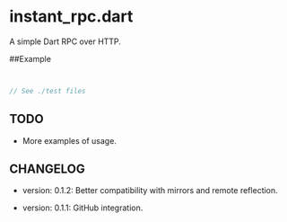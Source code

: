 instant_rpc.dart
============

A simple Dart RPC over HTTP.


##Example

```dart


// See ./test files


```

TODO
----

* More examples of usage.


CHANGELOG
---------

  * version: 0.1.2:
  Better compatibility with mirrors and remote reflection.

  * version: 0.1.1:
  GitHub integration.



